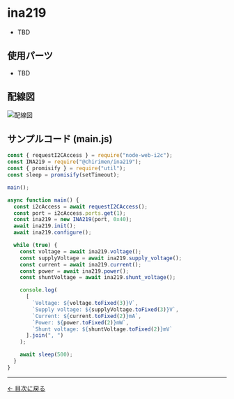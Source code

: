 # ina219



- TBD

## 使用パーツ

- TBD



## 配線図

![配線図](../node-examples/ina219/schematic.png "schematic")

## サンプルコード (main.js)

```javascript
const { requestI2CAccess } = require("node-web-i2c");
const INA219 = require("@chirimen/ina219");
const { promisify } = require("util");
const sleep = promisify(setTimeout);

main();

async function main() {
  const i2cAccess = await requestI2CAccess();
  const port = i2cAccess.ports.get(1);
  const ina219 = new INA219(port, 0x40);
  await ina219.init();
  await ina219.configure();

  while (true) {
    const voltage = await ina219.voltage();
    const supplyVoltage = await ina219.supply_voltage();
    const current = await ina219.current();
    const power = await ina219.power();
    const shuntVoltage = await ina219.shunt_voltage();

    console.log(
      [
        `Voltage: ${voltage.toFixed(3)}V`,
        `Supply voltage: ${supplyVoltage.toFixed(3)}V`,
        `Current: ${current.toFixed(2)}mA`,
        `Power: ${power.toFixed(2)}mW`,
        `Shunt voltage: ${shuntVoltage.toFixed(2)}mV`
      ].join(", ")
    );

    await sleep(500);
  }
}
```


---
[← 目次に戻る](./index.md)
